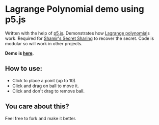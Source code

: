 # Lagrange Polynomial demo using p5.js
Written with the help of [p5.js](https://p5js.org). Demonstrates how [Lagrange polynomial](https://en.wikipedia.org/wiki/Lagrange_polynomial)s work. Required for [Shamir's Secret Sharing](https://en.wikipedia.org/wiki/Shamir's_Secret_Sharing) to recover the secret. Code is modular so will work in other projects. 

**Demo is [here](https://c3ypt1c.github.io/LagrangePolynomialP5/).**

## How to use:
- Click to place a point (up to 10).
- Click and drag on ball to move it.
- Click and don't drag to remove ball. 

## You care about this?
Feel free to fork and make it better. 
